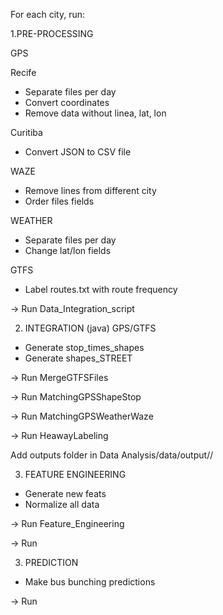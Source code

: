 For each city, run:

1.PRE-PROCESSING

GPS

Recife
- Separate files per day
- Convert coordinates
- Remove data without linea, lat, lon

Curitiba
- Convert JSON to CSV file


WAZE
- Remove lines from different city
- Order files fields


WEATHER
- Separate files per day
- Change lat/lon fields


GTFS
- Label routes.txt with route frequency


-> Run Data_Integration_script


2. INTEGRATION (java)
GPS/GTFS
- Generate stop_times_shapes
- Generate shapes_STREET

-> Run MergeGTFSFiles

-> Run MatchingGPSShapeStop

-> Run MatchingGPSWeatherWaze

-> Run HeawayLabeling

Add outputs folder in Data Analysis/data/output/<city>/

3. FEATURE ENGINEERING
- Generate new feats
- Normalize all data

-> Run Feature_Engineering

-> Run


3. PREDICTION
- Make bus bunching predictions

-> Run
